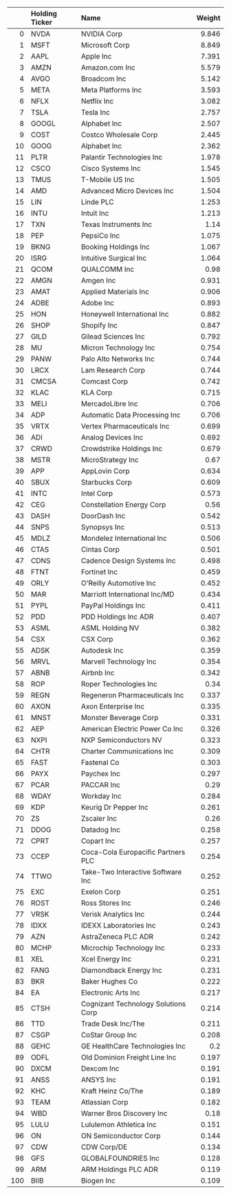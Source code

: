 |     | Holding Ticker   | Name                                |   Weight |
|----:|:-----------------|:------------------------------------|---------:|
|   0 | NVDA             | NVIDIA Corp                         |    9.846 |
|   1 | MSFT             | Microsoft Corp                      |    8.849 |
|   2 | AAPL             | Apple Inc                           |    7.391 |
|   3 | AMZN             | Amazon.com Inc                      |    5.579 |
|   4 | AVGO             | Broadcom Inc                        |    5.142 |
|   5 | META             | Meta Platforms Inc                  |    3.593 |
|   6 | NFLX             | Netflix Inc                         |    3.082 |
|   7 | TSLA             | Tesla Inc                           |    2.757 |
|   8 | GOOGL            | Alphabet Inc                        |    2.507 |
|   9 | COST             | Costco Wholesale Corp               |    2.445 |
|  10 | GOOG             | Alphabet Inc                        |    2.362 |
|  11 | PLTR             | Palantir Technologies Inc           |    1.978 |
|  12 | CSCO             | Cisco Systems Inc                   |    1.545 |
|  13 | TMUS             | T-Mobile US Inc                     |    1.505 |
|  14 | AMD              | Advanced Micro Devices Inc          |    1.504 |
|  15 | LIN              | Linde PLC                           |    1.253 |
|  16 | INTU             | Intuit Inc                          |    1.213 |
|  17 | TXN              | Texas Instruments Inc               |    1.14  |
|  18 | PEP              | PepsiCo Inc                         |    1.075 |
|  19 | BKNG             | Booking Holdings Inc                |    1.067 |
|  20 | ISRG             | Intuitive Surgical Inc              |    1.064 |
|  21 | QCOM             | QUALCOMM Inc                        |    0.98  |
|  22 | AMGN             | Amgen Inc                           |    0.931 |
|  23 | AMAT             | Applied Materials Inc               |    0.906 |
|  24 | ADBE             | Adobe Inc                           |    0.893 |
|  25 | HON              | Honeywell International Inc         |    0.882 |
|  26 | SHOP             | Shopify Inc                         |    0.847 |
|  27 | GILD             | Gilead Sciences Inc                 |    0.792 |
|  28 | MU               | Micron Technology Inc               |    0.754 |
|  29 | PANW             | Palo Alto Networks Inc              |    0.744 |
|  30 | LRCX             | Lam Research Corp                   |    0.744 |
|  31 | CMCSA            | Comcast Corp                        |    0.742 |
|  32 | KLAC             | KLA Corp                            |    0.715 |
|  33 | MELI             | MercadoLibre Inc                    |    0.706 |
|  34 | ADP              | Automatic Data Processing Inc       |    0.706 |
|  35 | VRTX             | Vertex Pharmaceuticals Inc          |    0.699 |
|  36 | ADI              | Analog Devices Inc                  |    0.692 |
|  37 | CRWD             | Crowdstrike Holdings Inc            |    0.679 |
|  38 | MSTR             | MicroStrategy Inc                   |    0.67  |
|  39 | APP              | AppLovin Corp                       |    0.634 |
|  40 | SBUX             | Starbucks Corp                      |    0.609 |
|  41 | INTC             | Intel Corp                          |    0.573 |
|  42 | CEG              | Constellation Energy Corp           |    0.56  |
|  43 | DASH             | DoorDash Inc                        |    0.542 |
|  44 | SNPS             | Synopsys Inc                        |    0.513 |
|  45 | MDLZ             | Mondelez International Inc          |    0.506 |
|  46 | CTAS             | Cintas Corp                         |    0.501 |
|  47 | CDNS             | Cadence Design Systems Inc          |    0.498 |
|  48 | FTNT             | Fortinet Inc                        |    0.459 |
|  49 | ORLY             | O'Reilly Automotive Inc             |    0.452 |
|  50 | MAR              | Marriott International Inc/MD       |    0.434 |
|  51 | PYPL             | PayPal Holdings Inc                 |    0.411 |
|  52 | PDD              | PDD Holdings Inc ADR                |    0.407 |
|  53 | ASML             | ASML Holding NV                     |    0.382 |
|  54 | CSX              | CSX Corp                            |    0.362 |
|  55 | ADSK             | Autodesk Inc                        |    0.359 |
|  56 | MRVL             | Marvell Technology Inc              |    0.354 |
|  57 | ABNB             | Airbnb Inc                          |    0.342 |
|  58 | ROP              | Roper Technologies Inc              |    0.34  |
|  59 | REGN             | Regeneron Pharmaceuticals Inc       |    0.337 |
|  60 | AXON             | Axon Enterprise Inc                 |    0.335 |
|  61 | MNST             | Monster Beverage Corp               |    0.331 |
|  62 | AEP              | American Electric Power Co Inc      |    0.326 |
|  63 | NXPI             | NXP Semiconductors NV               |    0.323 |
|  64 | CHTR             | Charter Communications Inc          |    0.309 |
|  65 | FAST             | Fastenal Co                         |    0.303 |
|  66 | PAYX             | Paychex Inc                         |    0.297 |
|  67 | PCAR             | PACCAR Inc                          |    0.29  |
|  68 | WDAY             | Workday Inc                         |    0.284 |
|  69 | KDP              | Keurig Dr Pepper Inc                |    0.261 |
|  70 | ZS               | Zscaler Inc                         |    0.26  |
|  71 | DDOG             | Datadog Inc                         |    0.258 |
|  72 | CPRT             | Copart Inc                          |    0.257 |
|  73 | CCEP             | Coca-Cola Europacific Partners PLC  |    0.254 |
|  74 | TTWO             | Take-Two Interactive Software Inc   |    0.252 |
|  75 | EXC              | Exelon Corp                         |    0.251 |
|  76 | ROST             | Ross Stores Inc                     |    0.246 |
|  77 | VRSK             | Verisk Analytics Inc                |    0.244 |
|  78 | IDXX             | IDEXX Laboratories Inc              |    0.243 |
|  79 | AZN              | AstraZeneca PLC ADR                 |    0.242 |
|  80 | MCHP             | Microchip Technology Inc            |    0.233 |
|  81 | XEL              | Xcel Energy Inc                     |    0.231 |
|  82 | FANG             | Diamondback Energy Inc              |    0.231 |
|  83 | BKR              | Baker Hughes Co                     |    0.222 |
|  84 | EA               | Electronic Arts Inc                 |    0.217 |
|  85 | CTSH             | Cognizant Technology Solutions Corp |    0.214 |
|  86 | TTD              | Trade Desk Inc/The                  |    0.211 |
|  87 | CSGP             | CoStar Group Inc                    |    0.208 |
|  88 | GEHC             | GE HealthCare Technologies Inc      |    0.2   |
|  89 | ODFL             | Old Dominion Freight Line Inc       |    0.197 |
|  90 | DXCM             | Dexcom Inc                          |    0.191 |
|  91 | ANSS             | ANSYS Inc                           |    0.191 |
|  92 | KHC              | Kraft Heinz Co/The                  |    0.189 |
|  93 | TEAM             | Atlassian Corp                      |    0.182 |
|  94 | WBD              | Warner Bros Discovery Inc           |    0.18  |
|  95 | LULU             | Lululemon Athletica Inc             |    0.151 |
|  96 | ON               | ON Semiconductor Corp               |    0.144 |
|  97 | CDW              | CDW Corp/DE                         |    0.134 |
|  98 | GFS              | GLOBALFOUNDRIES Inc                 |    0.128 |
|  99 | ARM              | ARM Holdings PLC ADR                |    0.119 |
| 100 | BIIB             | Biogen Inc                          |    0.109 |